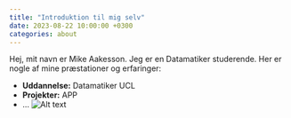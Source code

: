 ```yaml
---
title: "Introduktion til mig selv"
date: 2023-08-22 10:00:00 +0300
categories: about
---
```


Hej, mit navn er Mike Aakesson. Jeg er en Datamatiker studerende. Her er nogle af mine præstationer og erfaringer:

- **Uddannelse:** Datamatiker UCL
- **Projekter:** APP
- ...
![Alt text](../assets/lib/img/florian-olivo-4hbJ-eymZ1o-unsplash.jpg)